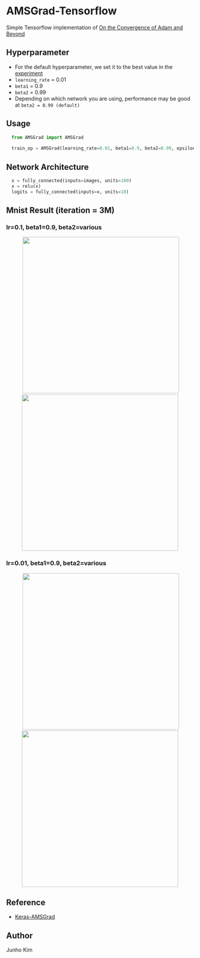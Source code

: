 # AMSGrad-Tensorflow
Simple Tensorflow implementation of [On the Convergence of Adam and Beyond](https://openreview.net/pdf?id=ryQu7f-RZ)

## Hyperparameter
* For the default hyperparameter, we set it to the best value in the [experiment](https://fdlm.github.io/post/amsgrad/)
* `learning_rate` = 0.01
* `beta1` = 0.9
* `beta2` = 0.99
* Depending on which network you are using, performance may be good at `beta2 = 0.99 (default)`

## Usage
```python
  from AMSGrad import AMSGrad
  
  train_op = AMSGrad(learning_rate=0.01, beta1=0.9, beta2=0.99, epsilon=1e-8).minimize(loss)
```

## Network Architecture
```python
  x = fully_connected(inputs=images, units=100)
  x = relu(x)
  logits = fully_connected(inputs=x, units=10)
```
## Mnist Result (iteration = 3M)
### lr=0.1, beta1=0.9, beta2=various
<div align="center">
   <img src="/assests/lr_01_loss.png" width="420">
  <img src="/assests/lr_01_acc.png"  width="420">
</div>

### lr=0.01, beta1=0.9, beta2=various
<div align="center">
   <img src="/assests/lr_001_loss.png" width="420">
  <img src="/assests/lr_001_acc.png"  width="420">
</div>

## Reference
* [Keras-AMSGrad](https://github.com/keras-team/keras/blob/master/keras/optimizers.py)

## Author
Junho Kim

